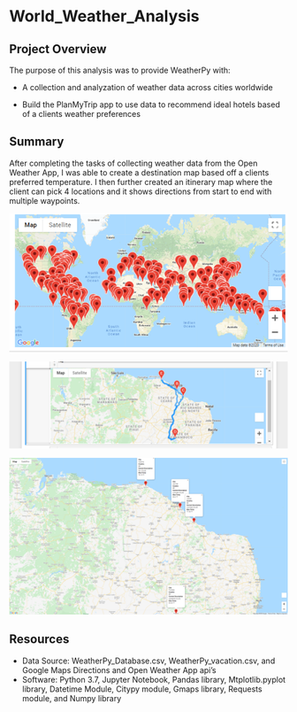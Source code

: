 # World_Weather_Analysis

## Project Overview

The purpose of this analysis was to provide WeatherPy with:
-	A collection and analyzation of weather data across cities worldwide

-	Build the PlanMyTrip app to use data to recommend ideal hotels based of a clients weather preferences

## Summary

After completing the tasks of collecting weather data from the Open Weather App, I was able to create a destination map based off a clients preferred temperature.  I then further created an itinerary map where the client can pick 4 locations and it shows directions from start to end with multiple waypoints.

![Vacation Map](Vacation_Search/WeatherPy_vacation_map.PNG)

![Itinerary Locations Map](Vacation_Itinerary/WeatherPy_travel_map.PNG)

![Itinerary Travel Plan Map](Vacation_Itinerary/WeatherPy_travel_map_markers.png)

## Resources
- Data Source: WeatherPy_Database.csv, WeatherPy_vacation.csv, and Google Maps Directions and Open Weather App api’s
- Software: Python 3.7, Jupyter Notebook, Pandas library, Mtplotlib.pyplot library, Datetime Module, Citypy module, Gmaps library, Requests module, and Numpy library
